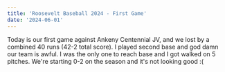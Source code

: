 ```yaml
---
title: 'Roosevelt Baseball 2024 - First Game'
date: '2024-06-01'
---
```


Today is our first game against Ankeny Centennial JV, and we lost by a combined 40 runs (42-2 total score). I played second base and god damn our team is awful. I was the only one to reach base and I got walked on 5 pitches. We're starting 0-2 on the season and it's not looking good :(